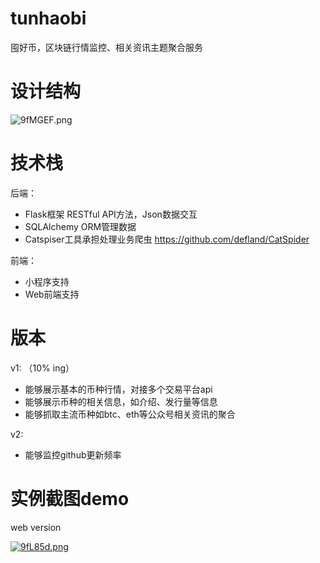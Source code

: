 # tunhaobi

囤好币，区块链行情监控、相关资讯主题聚合服务

# 设计结构

![9fMGEF.png](https://s1.ax1x.com/2018/03/12/9fMGEF.png)

# 技术栈

后端：
- Flask框架 RESTful API方法，Json数据交互
- SQLAlchemy ORM管理数据 
- Catspiser工具承担处理业务爬虫 https://github.com/defland/CatSpider

前端：

- 小程序支持
- Web前端支持 

# 版本

v1: （10% ing）

- 能够展示基本的币种行情，对接多个交易平台api
- 能够展示币种的相关信息，如介绍、发行量等信息
- 能够抓取主流币种如btc、eth等公众号相关资讯的聚合


v2:

- 能够监控github更新频率


# 实例截图demo 

web version

[![9fL85d.png](https://s1.ax1x.com/2018/03/13/9fL85d.png)](https://imgchr.com/i/9fL85d)


